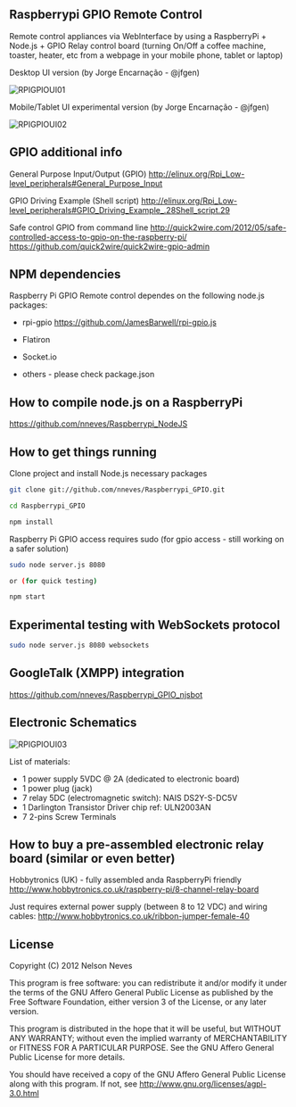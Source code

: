 Raspberrypi GPIO Remote Control
------------------

Remote control appliances via WebInterface by using a RaspberryPi + Node.js + GPIO Relay control board (turning On/Off a coffee machine, toaster, heater, etc from a webpage in your mobile phone, tablet or laptop)

Desktop UI version (by Jorge Encarnação - @jfgen)

![RPIGPIOUI01](/nneves/Raspberrypi_GPIO/raw/master/specs/rpiui01.png)

Mobile/Tablet UI experimental version (by Jorge Encarnação - @jfgen)

![RPIGPIOUI02](/nneves/Raspberrypi_GPIO/raw/master/specs/rpiui02.png)

GPIO additional info
------------------
General Purpose Input/Output (GPIO)
http://elinux.org/Rpi_Low-level_peripherals#General_Purpose_Input

GPIO Driving Example (Shell script)
http://elinux.org/Rpi_Low-level_peripherals#GPIO_Driving_Example_.28Shell_script.29

Safe control GPIO from command line
http://quick2wire.com/2012/05/safe-controlled-access-to-gpio-on-the-raspberry-pi/
https://github.com/quick2wire/quick2wire-gpio-admin

NPM dependencies
------------------
Raspberry Pi GPIO Remote control dependes on the following node.js packages:

* rpi-gpio
https://github.com/JamesBarwell/rpi-gpio.js

* Flatiron

* Socket.io

* others - please check package.json

How to compile node.js on a RaspberryPi
------------------
https://github.com/nneves/Raspberrypi_NodeJS

How to get things running
------------------
Clone project and install Node.js necessary packages
```bash
git clone git://github.com/nneves/Raspberrypi_GPIO.git

cd Raspberrypi_GPIO

npm install
```

Raspberry Pi GPIO access requires sudo (for gpio access - still working on a safer solution)
```bash
sudo node server.js 8080

or (for quick testing)

npm start
```

Experimental testing with WebSockets protocol
------------------
```bash
sudo node server.js 8080 websockets
```

GoogleTalk (XMPP) integration
------------------
https://github.com/nneves/Raspberrypi_GPIO_njsbot

Electronic Schematics
------------------

![RPIGPIOUI03](/nneves/Raspberrypi_GPIO/raw/master/specs/RaspberryPi_GPIO_schematic.jpg)

List of materials:
* 1 power supply 5VDC @ 2A (dedicated to electronic board)
* 1 power plug (jack)
* 7 relay 5DC (electromagnetic switch): NAIS DS2Y-S-DC5V
* 1 Darlington Transistor Driver chip ref: ULN2003AN
* 7 2-pins Screw Terminals

How to buy a pre-assembled electronic relay board (similar or even better)
------------------
Hobbytronics (UK) - fully assembled anda RaspberryPi friendly
http://www.hobbytronics.co.uk/raspberry-pi/8-channel-relay-board

Just requires external power supply (between 8 to 12 VDC) and wiring cables:
http://www.hobbytronics.co.uk/ribbon-jumper-female-40

License
------------------
Copyright (C) 2012 Nelson Neves

This program is free software: you can redistribute it and/or modify
it under the terms of the GNU Affero General Public License as
published by the Free Software Foundation, either version 3 of the
License, or any later version.

This program is distributed in the hope that it will be useful,
but WITHOUT ANY WARRANTY; without even the implied warranty of
MERCHANTABILITY or FITNESS FOR A PARTICULAR PURPOSE.  See the
GNU Affero General Public License for more details.

You should have received a copy of the GNU Affero General Public License
along with this program.  If not, see http://www.gnu.org/licenses/agpl-3.0.html